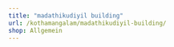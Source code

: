 ```yaml
---
title: "madathikudiyil building"
url: /kothamangalam/madathikudiyil-building/
shop: Allgemein
---
```


